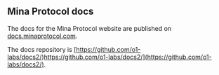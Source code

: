 ## Mina Protocol docs

The docs for the Mina Protocol website are published on [docs.minaprotocol.com](https://docs.minaprotocol.com/).

The docs repository is [https://github.com/o1-labs/docs2/)https://github.com/o1-labs/docs2/](https://github.com/o1-labs/docs2/).
